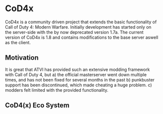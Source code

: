 # CoD4x

CoD4x is a community driven project that extends the basic functionality of Call of Duty 4: Modern Warfare. Initially development has started only on the server-side with the by now deprecated version 1.7a. The current version of CoD4x is 1.8 and contains modifications to the base server aswell as the client. 

## Motivation

It is great that ATVI has provided such an extensive modding framework with Call of Duty 4, but a\) the official masterserver went down multiple times, and has not been fixed for several months in the past b\) punkbuster support has been discontinued, which made cheating a huge problem. c\) modders felt limited with the provided functionality. 

## CoD4\(x\) Eco System







